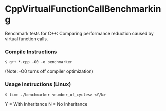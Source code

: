 # CppVirtualFunctionCallBenchmarking
Benchmark tests for C++: Comparing performance reduction caused by virtual function calls.

### Compile Instructions
`$ g++ *.cpp -O0 -o benchmarker`

(Note: -O0 turns off compiler optimization)

### Usage Instructions (Linux)
`$ time ./benchmarker <number_of_cycles> <Y/N>`

Y = With Inheritance    N = No Inheritance
